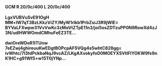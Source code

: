 #### GCM R 20/0c/400 L 20/0c/400
**LgxVUBVuSvE91OgH**<br/>**MM+lW7qT3BzLKkzViZY/MyW1rIkb1PrbZsiJ3R9jWlE=**<br/>**BYVaLFXwpw31VvVwKc3zMoVtZTpE11n3/joi5osZDTzuPP0N9RowXd4zJ3N/udIHWWOmdCMhuFeEZ3TE...**<br/><br/>
**dwiOreWDeR1ITUnw**<br/>**7eEZwj4ghireuuKwEDgtBOPcpAFSVQg4s5whtC828gg=**<br/>**ivWhtc/7l3tdPckbaNqJ9vcAZ/LKgAXvokyfoD0MOEYXSVtIFlYOKW9fs9nK1HC+g91Wf5+w15T0jYNp...**